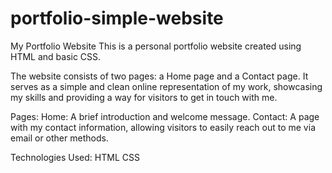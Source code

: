# portfolio-simple-website

My Portfolio Website This is a personal portfolio website created using HTML and basic CSS. 

The website consists of two pages: a Home page and a Contact page. It serves as a simple and clean online representation of my work, showcasing my skills and providing a way for visitors to get in touch with me.

Pages: 
Home: A brief introduction and welcome message. 
Contact: A page with my contact information, allowing visitors to easily reach out to me via email or other methods.

Technologies Used: HTML CSS
